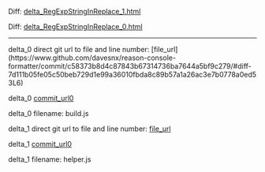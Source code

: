 Diff: [delta_RegExpStringInReplace_1.html](./delta_RegExpStringInReplace_1.html)

Diff: [delta_RegExpStringInReplace_0.html](./delta_RegExpStringInReplace_0.html)

<hr>
delta_0 direct git url to file and line number: [file_url](https://www.github.com/davesnx/reason-console-formatter/commit/c58373b8d4c87843b67314736ba7644a5bf9c279/#diff-7d111b05fe05c50beb729d1e99a36010fbda8c89b57a1a26ac3e7b0778a0ed53L6)

delta_0 [commit_url0](https://www.github.com/davesnx/reason-console-formatter/commit/c58373b8d4c87843b67314736ba7644a5bf9c279)

delta_0 filename: build.js



delta_1 direct git url to file and line number: [file_url](https://www.github.com/lesterchan/telegram-bot/commit/ba08dabe03ff95dfa04e136976dab1cd2c4b2e52/#diff-a4d8ccc044b517c3e6e4f3018184274e17b469967bb55e07788cb0e2b280d034L16)

delta_1 [commit_url0](https://www.github.com/lesterchan/telegram-bot/commit/ba08dabe03ff95dfa04e136976dab1cd2c4b2e52)

delta_1 filename: helper.js




